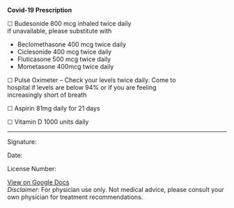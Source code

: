 **Covid-19 Prescription**

☐  Budesonide 800 mcg inhaled twice daily  
    if unavailable, please substitute with
<ul>
    <li>Beclomethasone 400 mcg twice daily</li>
    <li>Ciclesonide 400 mcg twice daily</li>
    <li>Fluticasone 500 mcg twice daily</li>
    <li>Mometasone 400mcg twice daily</li>
</ul>  

☐   Pulse Oximeter – Check your levels twice daily.  Come to  
          hospital if levels are below 94% or if you are feeling  
          increasingly short of breath  

☐   Aspirin 81mg daily for 21 days

☐   Vitamin D 1000 units daily


***
Signature:

Date:

License Number:


[View on Google Docs](https://docs.google.com/document/d/1SwV-9My-jmQUzG-yvd59FVjVS2Bfhe1Mzvr_2meE9So/edit?usp=sharing)  
*Disclaimer*: For physician use only. Not medical advice, please consult your own physician for treatment recommendations.
